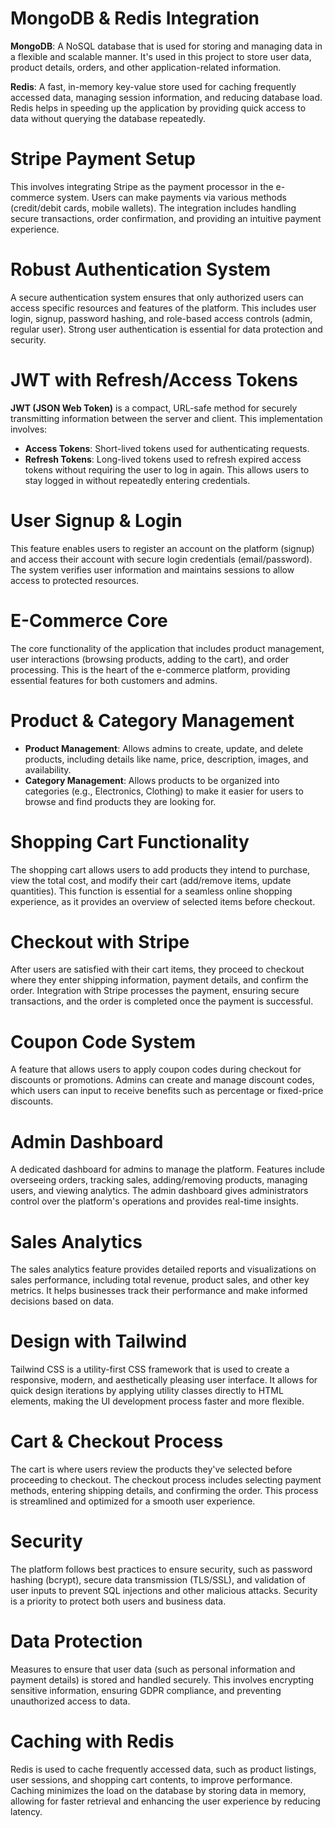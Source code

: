 # MongoDB & Redis Integration

**MongoDB**: A NoSQL database that is used for storing and managing data in a flexible and scalable manner. It's used in this project to store user data, product details, orders, and other application-related information.

**Redis**: A fast, in-memory key-value store used for caching frequently accessed data, managing session information, and reducing database load. Redis helps in speeding up the application by providing quick access to data without querying the database repeatedly.

# Stripe Payment Setup

This involves integrating Stripe as the payment processor in the e-commerce system. Users can make payments via various methods (credit/debit cards, mobile wallets). The integration includes handling secure transactions, order confirmation, and providing an intuitive payment experience.

# Robust Authentication System

A secure authentication system ensures that only authorized users can access specific resources and features of the platform. This includes user login, signup, password hashing, and role-based access controls (admin, regular user). Strong user authentication is essential for data protection and security.

# JWT with Refresh/Access Tokens

**JWT (JSON Web Token)** is a compact, URL-safe method for securely transmitting information between the server and client. This implementation involves:

- **Access Tokens**: Short-lived tokens used for authenticating requests.
- **Refresh Tokens**: Long-lived tokens used to refresh expired access tokens without requiring the user to log in again. This allows users to stay logged in without repeatedly entering credentials.

# User Signup & Login

This feature enables users to register an account on the platform (signup) and access their account with secure login credentials (email/password). The system verifies user information and maintains sessions to allow access to protected resources.

# E-Commerce Core

The core functionality of the application that includes product management, user interactions (browsing products, adding to the cart), and order processing. This is the heart of the e-commerce platform, providing essential features for both customers and admins.

# Product & Category Management

- **Product Management**: Allows admins to create, update, and delete products, including details like name, price, description, images, and availability.
- **Category Management**: Allows products to be organized into categories (e.g., Electronics, Clothing) to make it easier for users to browse and find products they are looking for.

# Shopping Cart Functionality

The shopping cart allows users to add products they intend to purchase, view the total cost, and modify their cart (add/remove items, update quantities). This function is essential for a seamless online shopping experience, as it provides an overview of selected items before checkout.

# Checkout with Stripe

After users are satisfied with their cart items, they proceed to checkout where they enter shipping information, payment details, and confirm the order. Integration with Stripe processes the payment, ensuring secure transactions, and the order is completed once the payment is successful.

# Coupon Code System

A feature that allows users to apply coupon codes during checkout for discounts or promotions. Admins can create and manage discount codes, which users can input to receive benefits such as percentage or fixed-price discounts.

# Admin Dashboard

A dedicated dashboard for admins to manage the platform. Features include overseeing orders, tracking sales, adding/removing products, managing users, and viewing analytics. The admin dashboard gives administrators control over the platform's operations and provides real-time insights.

# Sales Analytics

The sales analytics feature provides detailed reports and visualizations on sales performance, including total revenue, product sales, and other key metrics. It helps businesses track their performance and make informed decisions based on data.

# Design with Tailwind

Tailwind CSS is a utility-first CSS framework that is used to create a responsive, modern, and aesthetically pleasing user interface. It allows for quick design iterations by applying utility classes directly to HTML elements, making the UI development process faster and more flexible.

# Cart & Checkout Process

The cart is where users review the products they've selected before proceeding to checkout. The checkout process includes selecting payment methods, entering shipping details, and confirming the order. This process is streamlined and optimized for a smooth user experience.

# Security

The platform follows best practices to ensure security, such as password hashing (bcrypt), secure data transmission (TLS/SSL), and validation of user inputs to prevent SQL injections and other malicious attacks. Security is a priority to protect both users and business data.

# Data Protection

Measures to ensure that user data (such as personal information and payment details) is stored and handled securely. This involves encrypting sensitive information, ensuring GDPR compliance, and preventing unauthorized access to data.

# Caching with Redis

Redis is used to cache frequently accessed data, such as product listings, user sessions, and shopping cart contents, to improve performance. Caching minimizes the load on the database by storing data in memory, allowing for faster retrieval and enhancing the user experience by reducing latency.
